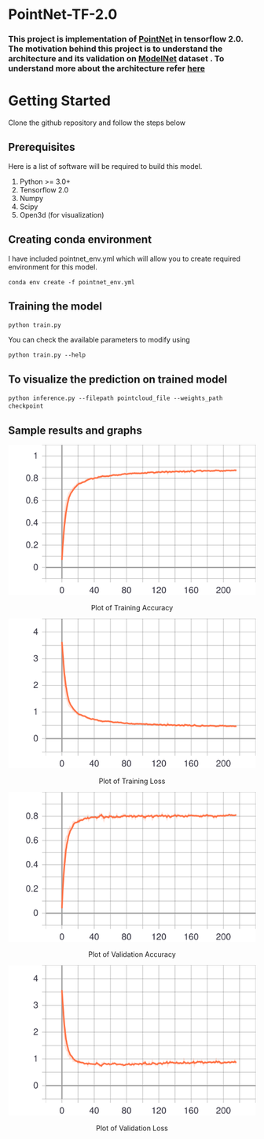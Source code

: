 # PointNet-TF-2.0
### This project is implementation of [PointNet](https://arxiv.org/abs/1612.00593) in tensorflow 2.0. The motivation behind this project is to understand the architecture and its validation on [ModelNet](https://modelnet.cs.princeton.edu/) dataset . To understand more about the architecture refer [here](./docs/pointnet_blog.md)

# Getting Started 
Clone the github repository and follow the steps below 
## Prerequisites
Here is a list of software will be required to build this model.
1. Python >= 3.0+
2. Tensorflow 2.0
3. Numpy
4. Scipy
5. Open3d (for visualization)

## Creating conda environment
I have included pointnet_env.yml which will allow you to create required environment for this model.

```
conda env create -f pointnet_env.yml
```
## Training the model
```
python train.py
```

You can check the available parameters to modify using

```
python train.py --help
```

## To visualize the prediction on trained model 

```
python inference.py --filepath pointcloud_file --weights_path checkpoint 
```

## Sample results and graphs

<div align="center">
  <p> <img src="./docs/training_accuracy .svg"> </p>
  <p> Plot of Training Accuracy </p>
</div>


<div align="center">
  <p> <img src="./docs/training_loss.svg"> </p>
  <p> Plot of Training Loss </p>
</div>


<div align="center">
  <p> <img src="./docs/validation_accuracy .svg"> </p>
  <p> Plot of Validation Accuracy </p>
</div>


<div align="center">
  <p> <img src="./docs/validation_loss.svg"> </p>
  <p> Plot of Validation Loss </p>
</div>


